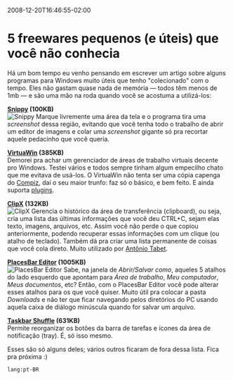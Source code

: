 ---
---

2008-12-20T16:46:55-02:00
# 5 freewares pequenos (e úteis) que você não conhecia

Há um bom tempo eu venho pensando em escrever um artigo sobre alguns programas para Windows muito úteis que tenho "colecionado" com o tempo. Eles não gastam quase nada de memória — todos têm menos de 1mb — e são uma mão na roda quando você se acostuma a utilizá-los:

**[Snippy](http://www.bhelpuri.net/Snippy/) (100KB)**  
![Snippy](/img/snippy.jpg)
Marque livremente uma área da tela e o programa tira uma _screenshot_ dessa região, evitando que você tenha todo o trabalho de abrir um editor de imagens e colar uma _screenshot_ gigante só pra recortar aquele pedacinho que você queria.

**[VirtuaWin](http://virtuawin.sourceforge.net/) (385KB)**  
Demorei pra achar um gerenciador de áreas de trabalho virtuais decente pro Windows. Testei vários e todos sempre tinham algum empecilho chato que me evitava de usá-los. O VirtuaWin não tenta ser uma cópia capenga do [Compiz](http://pt.wikipedia.org/wiki/Compiz), daí o seu maior trunfo: faz só o básico, e bem feito. E ainda suporta [plugins](http://virtuawin.sourceforge.net/modules.php).

**[ClipX](http://www.bluemars.org/clipx/) (132KB)**  
![ClipX](/img/clipx.jpg)
Gerencia o histórico da área de transferência (clipboard), ou seja, cria uma lista das últimas informações que você deu CTRL+C, sejam elas texto, imagens, arquivos, etc. Assim você não perde o que copiou anteriormente, podendo recuperar essas informações com um clique (ou atalho de teclado). Também dá pra criar uma lista permanente de coisas que você cola direto. Muito utilizado por [Antônio Tabet](http://kibeloco.com.br/).

**[PlacesBar Editor](http://melloware.com/products/placesbarv1/) (1005KB)**  
![PlacesBar Editor](/img/placesbar.jpg)
Sabe, na janela de _Abrir/Salvar como_, aqueles 5 atalhos do lado esquerdo que apontam para _Área de trabalho_, _Meu computador_, _Meus documentos_, etc? Então, com o PlacesBar Editor você pode alterar esses atalhos para os que você quiser. Muito útil pra colocar a pasta _Downloads_ e não ter que ficar navegando pelos diretórios do PC usando aquela caixa de diálogo minúscula quando for salvar um arquivo.

**[Taskbar Shuffle](http://www.freewebs.com/nerdcave/taskbarshuffle.htm) (631KB)**  
Permite reorganizar os botões da barra de tarefas e ícones da área de notificação (tray). É, só isso mesmo.

Esses são só alguns deles; vários outros ficaram de fora dessa lista. Fica pra próxima :)

`lang:pt-BR`
